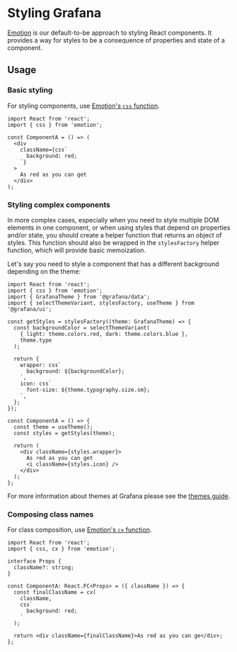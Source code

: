 # Styling Grafana

[Emotion](https://emotion.sh/docs/introduction) is our default-to-be approach to styling React components. It provides a way for styles to be a consequence of properties and state of a component.

## Usage

### Basic styling

For styling components, use [Emotion's `css` function](https://emotion.sh/docs/emotion#css).

```tsx
import React from 'react';
import { css } from 'emotion';

const ComponentA = () => (
  <div
    className={css`
      background: red;
    `}
  >
    As red as you can get
  </div>
);
```

### Styling complex components

In more complex cases, especially when you need to style multiple DOM elements in one component, or when using styles that depend on properties and/or state, you should create a helper function that returns an object of styles. This function should also be wrapped in the `stylesFactory` helper function, which will provide basic memoization.

Let's say you need to style a component that has a different background depending on the theme:

```tsx
import React from 'react';
import { css } from 'emotion';
import { GrafanaTheme } from '@grafana/data';
import { selectThemeVariant, stylesFactory, useTheme } from '@grafana/ui';

const getStyles = stylesFactory((theme: GrafanaTheme) => {
  const backgroundColor = selectThemeVariant(
    { light: theme.colors.red, dark: theme.colors.blue },
    theme.type
  );

  return {
    wrapper: css`
      background: ${backgroundColor};
    `,
    icon: css`
      font-size: ${theme.typography.size.sm};
    `,
  };
});

const ComponentA = () => {
  const theme = useTheme();
  const styles = getStyles(theme);

  return (
    <div className={styles.wrapper}>
      As red as you can get
      <i className={styles.icon} />
    </div>
  );
};
```

For more information about themes at Grafana please see the [themes guide](./themes.md).

### Composing class names

For class composition, use [Emotion's `cx` function](https://emotion.sh/docs/emotion#cx).

```tsx
import React from 'react';
import { css, cx } from 'emotion';

interface Props {
  className?: string;
}

const ComponentA: React.FC<Props> = ({ className }) => {
  const finalClassName = cx(
    className,
    css`
      background: red;
    `
  );

  return <div className={finalClassName}>As red as you can ge</div>;
};
```
